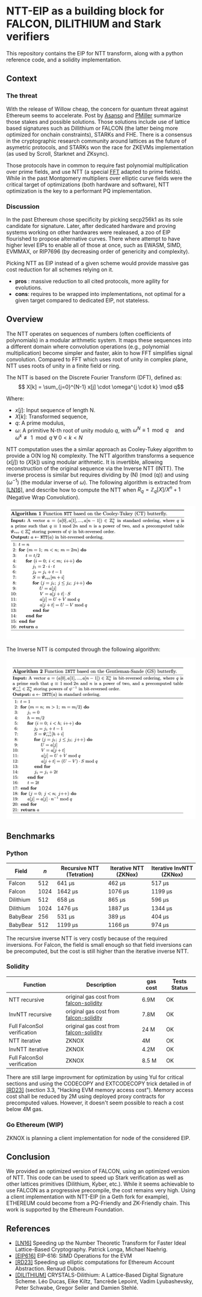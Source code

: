 # NTT-EIP as a building block for FALCON, DILITHIUM and Stark verifiers

This repository contains the EIP for NTT transform, along with a python reference code, and a solidity implementation.

## Context 

### The threat
With the release of Willow cheap, the concern for quantum threat against Ethereum seems to accelerate. Post by [Asanso](https://ethresear.ch/t/so-you-wanna-post-quantum-ethereum-transaction-signature/21291) and [PMiller](https://ethresear.ch/t/tidbits-of-post-quantum-eth/21296) summarize those stakes and possible solutions. Those solutions include use of lattice based signatures such as Dillithium or FALCON (the latter being more optimized for onchain constraints), STARKs and FHE. There is a consensus in the cryptographic research community around lattices as the future of asymetric protocols, and STARKs won the race for ZKEVMs implementation (as used by Scroll, Starknet and ZKsync).

Those protocols have in common to require fast polynomial multiplication over prime fields, and use NTT (a special [FFT](https://vitalik.eth.limo/general/2019/05/12/fft.html) adapted to prime fields). While in the past Montgomery multipliers over elliptic curve fields were the critical target of optimizations (both hardware and software), NTT optimization is the key to a performant PQ implementation.

### Discussion

In the past Ethereum chose specificity by picking secp256k1 as its sole candidate for signature. Later, after dedicated hardware and proving systems working on other hardwares were realeased, a zoo of EIP flourished to propose alternative curves. There where attempt to have higher level EIPs to enable all of those at once, such as EWASM, SIMD, EVMMAX,  or RIP7696 (by decreasing order of genericity and complexity).

Picking NTT as EIP instead of a given scheme would provide massive gas cost reduction for all schemes relying on it.
- **pros** : massive reduction to all cited protocols, more agility for evolutions.
- **cons**:  requires to be wrapped into  implementations, not optimal for a given target compared to dedicated EIP, not stateless.

## Overview

The NTT operates on sequences of numbers (often coefficients of polynomials) in a modular arithmetic system. It maps these sequences into a different domain where convolution operations (e.g., polynomial multiplication) become simpler and faster, akin to how FFT simplifies signal convolution. Compared to FFT which uses root of unity in complex plane, NTT uses roots of unity in a finite field or ring. 

The NTT is based on the Discrete Fourier Transform (DFT), defined as:
$$
X[k] = \sum_{j=0}^{N-1} x[j] \cdot \omega^{j \cdot k} \mod q$$

Where:
- $x[j]$: Input sequence of length N.
- $X[k]$: Transformed sequence,
- $q$: A prime modulus,
- $\omega$: A primitive N-th root of unity modulo $q$, with
$\omega^N \equiv 1 \mod q \quad \text{and} \quad \omega^k \not\equiv 1 \mod q \; \forall \; 0 < k < N$

NTT computation uses the a similar approach as Cooley-Tukey algorithm to provide a O(N log N) complexity. The NTT algorithm transforms a sequence $(x[j])$ to $(X[k])$ using modular arithmetic. It is invertible, allowing reconstruction of the original sequence via the Inverse NTT (INTT). The inverse process is similar but requires dividing by \(N\) (mod \(q\)) and using $(\omega^{-1}$) (the modular inverse of $\omega$). The following algorithm is extracted from 
[[LN16]](https://eprint.iacr.org/2016/504.pdf), and describe how to compute the NTT when $R_q= \mathbb{Z}_q[X]/X^n+1$ (Negative Wrap Convolution).

![alt text](image.png)

The Inverse NTT is computed through the following algorithm:

![alt text](image-1.png)

## Benchmarks

### Python

| Field | $n$ | Recursive NTT (Tetration) | Iterative NTT (ZKNox) | Iterative InvNTT (ZKNox)|
|-|-|-|-|-|
|Falcon   | 512  | 641 μs  | 462 μs  | 517 μs  |
|Falcon   | 1024 | 1642 μs | 1076 μs | 1199 μs |
|Dilithium| 512  | 658 μs  | 865 μs  | 596 μs  |
|Dilithium| 1024 | 1476 μs | 1887 μs | 1344 μs |
|BabyBear | 256  | 531 μs  | 389 μs  | 404 μs  |
|BabyBear | 512  | 1199 μs | 1166 μs | 974 μs  |

The recursive inverse NTT is very costly because of the required inversions. For Falcon, the field is small enough so that field inversions can be precomputed, but the cost is still higher than the iterative inverse NTT.

### Solidity


| Function                   | Description               | gas cost | Tests Status |
|------------------------|---------------------|---------------------|---------------------|
| NTT recursive       | original gas cost from [falcon-solidity](https://github.com/Tetration-Lab/falcon-solidity/blob/main/src/Falcon.sol)         | 6.9M | OK|
| InvNTT recursive          | original gas cost from [falcon-solidity](https://github.com/Tetration-Lab/falcon-solidity/blob/main/src/Falcon.sol)  | 7.8M | OK|
| Full FalconSol verification         | original gas cost from [falcon-solidity](https://github.com/Tetration-Lab/falcon-solidity/blob/main/src/Falcon.sol)  | 24 M| OK|
| NTT iterative      | ZKNOX  |  4M | OK|
|  InvNTT iterative       | ZKNOX | 4.2M | OK|
| Full FalconSol verification          | ZKNOX  | 8.5 M| OK|

There are still large improvment for optimization by using Yul for critical sections and using the CODECOPY and EXTCODECOPY trick detailed in of [[RD23]](https://eprint.iacr.org/2023/939.pdf) (section 3.3, "Hacking EVM memory access cost"). Memory access cost shall be reduced by 2M using deployed proxy contracts for precomputed values. However, it doesn't seem  possible to reach a cost below 4M gas.


### Go Ethereum (WIP)

ZKNOX is planning a client implementation for node of the considered EIP.

## Conclusion

We provided an optimized version of FALCON, using an optimized version of NTT. This code can be used to speed up Stark verification as well as other lattices primitives (Dilithium, Kyber, etc.). While it seems achievable to use FALCON as a progressive precompile, the cost remains very high. Using a client implementation with NTT-EIP (in a Geth fork for example), ETHEREUM could become from a PQ-Friendly and ZK-Friendly chain. This work is supported by the Ethereum Foundation.


## References

- [[LN16]](https://eprint.iacr.org/2016/504.pdf) Speeding up the Number Theoretic Transform for Faster Ideal Lattice-Based Cryptography. Patrick Longa, Michael Naehrig.
- [[EIP616]](https://eips.ethereum.org/EIPS/eip-616) EIP-616: SIMD Operations for the EVM 
- [[RD23]](https://eprint.iacr.org/2023/939.pdf) Speeding up elliptic computations for Ethereum Account Abstraction. Renaud Dubois.
- [[DILITHIUM]](https://eprint.iacr.org/2017/633.pdf) CRYSTALS-Dilithium: A Lattice-Based Digital Signature Scheme. Léo Ducas, Eike Kiltz, Tancrède Lepoint, Vadim Lyubashevsky, Peter Schwabe, Gregor Seiler and Damien Stehlé.